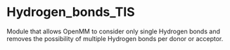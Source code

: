 # Hydrogen_bonds_TIS
Module that allows OpenMM to consider only single Hydrogen bonds and removes the possibility of multiple Hydrogen bonds per donor or acceptor.

